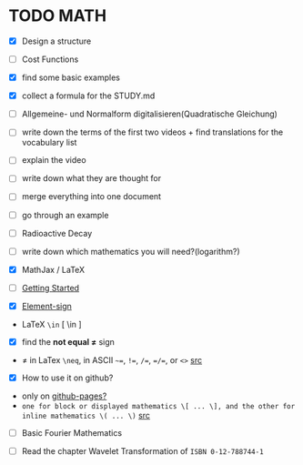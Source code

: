 TODO MATH
=========

- [x] Design a structure

- [ ] Cost Functions
 - [x] find some basic examples
 - [x] collect a formula for the STUDY.md
 - [ ] Allgemeine- und Normalform digitalisieren(Quadratische Gleichung)
 - [ ] write down the terms of the first two videos + find translations for the vocabulary list
 - [ ] explain the video
 - [ ] write down what they are thought for
  - [ ] merge everything into one document
 - [ ] go through an example

- [ ] Radioactive Decay
 - [ ] write down which mathematics you will need?(logarithm?)

- [x] MathJax / LaTeX
 - [ ] [Getting Started](http://docs.mathjax.org/en/latest/start.html)
 - [x] [Element-sign](https://en.wikipedia.org/wiki/Element_%28mathematics%29)
  - LaTeX `\in` \[ \in \]
 - [x] find the **not equal ≠** sign
  - ≠ in LaTex `\neq`, in ASCII `~=`, `!=`, `/=`, `=/=`, or `<>` [src][not-equal-sign]
 - [x] How to use it on github?
  - only on [github-pages?][mathjax-github-pages]
  - `one for block or displayed mathematics \[ ... \], and the other for inline mathematics \( ... \)` [src][mathjax-github-pages]

- [ ] Basic Fourier Mathematics
 - [ ] Read the chapter Wavelet Transformation of `ISBN 0-12-788744-1`











[not-equal-sign]: https://en.wikipedia.org/wiki/Equals_sign#Not_equal "not equal sign on the english wikipedia article for the equals sign"
[mathjax-github-pages]: https://christopherpoole.github.io/using-mathjax-on-github-pages/ "Using MathJax on Github:Pages"
